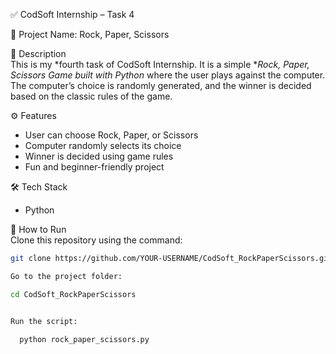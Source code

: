 ✅ CodSoft Internship – Task 4  

📝 Project Name: Rock, Paper, Scissors  

📌 Description  
This is my *fourth task of CodSoft Internship. It is a simple **Rock, Paper, Scissors Game built with Python* where the user plays against the computer. The computer’s choice is randomly generated, and the winner is decided based on the classic rules of the game.  

⚙ Features  
- User can choose Rock, Paper, or Scissors  
- Computer randomly selects its choice  
- Winner is decided using game rules  
- Fun and beginner-friendly project  

🛠 Tech Stack  
- Python  

🚀 How to Run  
Clone this repository using the command:  

```bash
git clone https://github.com/YOUR-USERNAME/CodSoft_RockPaperScissors.git 

Go to the project folder:

cd CodSoft_RockPaperScissors


Run the script:

  python rock_paper_scissors.py 
